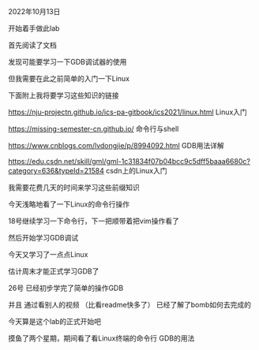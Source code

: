 2022年10月13日

开始着手做此lab

首先阅读了文档

发现可能要学习一下GDB调试器的使用

但我需要在此之前简单的入门一下Linux

下面附上我将要学习这些知识的链接

https://nju-projectn.github.io/ics-pa-gitbook/ics2021/linux.html   Linux入门

https://missing-semester-cn.github.io/		命令行与shell

https://www.cnblogs.com/lvdongjie/p/8994092.html	GDB用法详解

https://edu.csdn.net/skill/gml/gml-1c31834f07b04bcc9c5dff5baaa6680c?category=636&typeId=21584																			csdn上的Linux入门

我需要花费几天的时间来学习这些前缀知识

今天浅略地看了一下Linux的命令行操作

18号继续学习一下命令行，下一把顺带着把vim操作看了

然后开始学习GDB调试

今天又学习了一点点Linux

估计周末才能正式学习GDB了

26号 已经初步学完了简单的操作GDB

并且 通过看别人的视频 （比看readme快多了） 已经了解了bomb如何去完成的

今天算是这个lab的正式开始吧

摸鱼了两个星期，期间看了看Linux终端的命令行 GDB的用法

